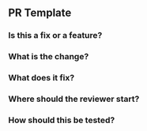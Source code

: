  ## PR Template 

### Is this a fix or a feature?  

### What is the change? 

### What does it fix? 

### Where should the reviewer start? 

### How should this be tested?
